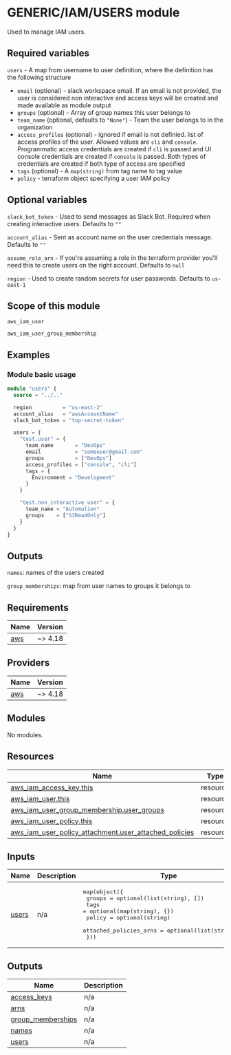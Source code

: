 # GENERIC/IAM/USERS module

Used to manage IAM users.

## Required variables

`users` - A map from username to user definition, where the definition has the following structure
  - `email` (optional) - slack workspace email. If an email is not provided, the user is considered non interactive and access keys will be created and made available as module output
  - `groups` (optional) - Array of group names this user belongs to
  - `team_name` (optional, defaults to `"None"`) - Team the user belongs to in the organization
  - `access_profiles` (optional) - ignored if email is not definied. list of access profiles of the user. Allowed values are `cli` and `console`. Programmatic access credentials are created if `cli` is passed and UI console credentials are created if `console` is passed. Both types of credentials are created if both type of access are specified
  - `tags` (optional) - A `map(string)` from tag name to tag value
  - `policy` - terraform object specifying a user IAM policy

## Optional variables

`slack_bot_token` - Used to send messages as Slack Bot. Required when creating interactive users. Defaults to `""`

`account_alias` - Sent as account name on the user credentials message. Defaults to `""`

`assume_role_arn` - If you're assuming a role in the terraform provider you'll need this to create users on the right account. Defaults to `null`

`region` - Used to create random secrets for user passwords. Defaults to `us-east-1`

## Scope of this module

`aws_iam_user`

`aws_iam_user_group_membership`

## Examples


### Module basic usage
```terraform
module "users" {
  source = "../.."

  region          = "us-east-2"
  account_alias   = "awsAccountName"
  slack_bot_token = "top-secret-token"

  users = {
    "test.user" = {
      team_name       = "DevOps"
      email           = "someuser@gmail.com"
      groups          = ["DevOps"]
      access_profiles = ["console", "cli"]
      tags = {
        Environment = "Development"
      }
    }

    "test.non_interactive_user" = {
      team_name = "Automation"
      groups    = ["S3ReadOnly"]
    }
  }
}
```

## Outputs

`names`: names of the users created

`group_memberships`: map from user names to groups it belongs to

<!-- BEGIN_TF_DOCS -->
## Requirements

| Name | Version |
|------|---------|
| <a name="requirement_aws"></a> [aws](#requirement\_aws) | ~> 4.18 |

## Providers

| Name | Version |
|------|---------|
| <a name="provider_aws"></a> [aws](#provider\_aws) | ~> 4.18 |

## Modules

No modules.

## Resources

| Name | Type |
|------|------|
| [aws_iam_access_key.this](https://registry.terraform.io/providers/hashicorp/aws/latest/docs/resources/iam_access_key) | resource |
| [aws_iam_user.this](https://registry.terraform.io/providers/hashicorp/aws/latest/docs/resources/iam_user) | resource |
| [aws_iam_user_group_membership.user_groups](https://registry.terraform.io/providers/hashicorp/aws/latest/docs/resources/iam_user_group_membership) | resource |
| [aws_iam_user_policy.this](https://registry.terraform.io/providers/hashicorp/aws/latest/docs/resources/iam_user_policy) | resource |
| [aws_iam_user_policy_attachment.user_attached_policies](https://registry.terraform.io/providers/hashicorp/aws/latest/docs/resources/iam_user_policy_attachment) | resource |

## Inputs

| Name | Description | Type | Default | Required |
|------|-------------|------|---------|:--------:|
| <a name="input_users"></a> [users](#input\_users) | n/a | <pre>map(object({<br/>    groups                 = optional(list(string), [])<br/>    tags                   = optional(map(string), {})<br/>    policy                 = optional(string)<br/>    attached_policies_arns = optional(list(string), [])<br/>  }))</pre> | n/a | yes |

## Outputs

| Name | Description |
|------|-------------|
| <a name="output_access_keys"></a> [access\_keys](#output\_access\_keys) | n/a |
| <a name="output_arns"></a> [arns](#output\_arns) | n/a |
| <a name="output_group_memberships"></a> [group\_memberships](#output\_group\_memberships) | n/a |
| <a name="output_names"></a> [names](#output\_names) | n/a |
| <a name="output_users"></a> [users](#output\_users) | n/a |
<!-- END_TF_DOCS -->